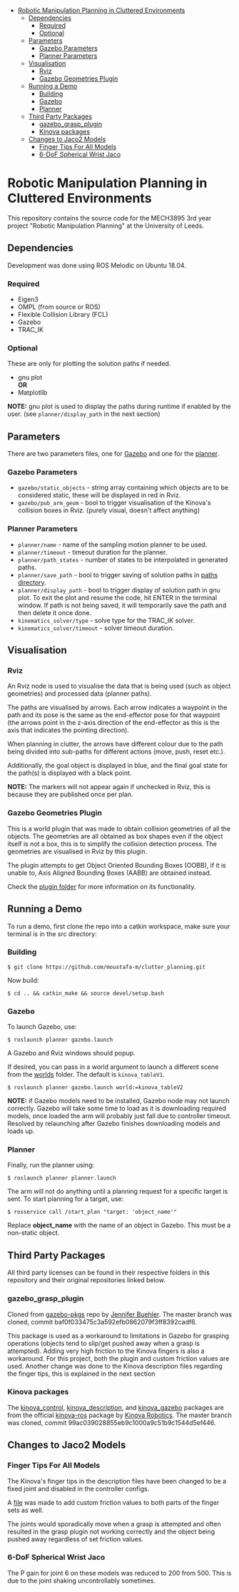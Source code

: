 - [Robotic Manipulation Planning in Cluttered Environments](#robotic-manipulation-planning-in-cluttered-environments)
  - [Dependencies](#dependencies)
    - [Required](#required)
    - [Optional](#optional)
  - [Parameters](#parameters)
    - [Gazebo Parameters](#gazebo-parameters)
    - [Planner Parameters](#planner-parameters)
  - [Visualisation](#visualisation)
    - [Rviz](#rviz)
    - [Gazebo Geometries Plugin](#gazebo-geometries-plugin)
  - [Running a Demo](#running-a-demo)
    - [Building](#building)
    - [Gazebo](#gazebo)
    - [Planner](#planner)
  - [Third Party Packages](#third-party-packages)
    - [gazebo_grasp_plugin](#gazebo_grasp_plugin)
    - [Kinova packages](#kinova-packages)
  - [Changes to Jaco2 Models](#changes-to-jaco2-models)
    - [Finger Tips For All Models](#finger-tips-for-all-models)
    - [6-DoF Spherical Wrist Jaco](#6-dof-spherical-wrist-jaco)

# Robotic Manipulation Planning in Cluttered Environments
This repository contains the source code for the MECH3895 3rd year project "Robotic Manipulation Planning" at the University of Leeds.  

## Dependencies
Development was done using ROS Melodic on Ubuntu 18.04.

### Required
- Eigen3
- OMPL (from source or ROS)
- Flexible Collision Library (FCL)
- Gazebo
- TRAC_IK

### Optional
These are only for plotting the solution paths if needed.

- gnu plot  
**OR**
- Matplotlib

**NOTE:** gnu plot is used to display the paths during runtime if enabled by the user. (see ```planner/display_path``` in the next section)

## Parameters
There are two parameters files, one for [Gazebo](kinova_gazebo/params/gazebo_params.yaml) and one for the [planner](planner/params/params.yaml).

### Gazebo Parameters
- ```gazebo/static_objects``` - string array containing which objects are to be considered static, these will be displayed in red in Rviz.
- ```gazebo/pub_arm_geom``` - bool to trigger visualisation of the Kinova's collision boxes in Rviz. (purely visual, doesn't affect anything)

### Planner Parameters
- ```planner/name``` - name of the sampling motion planner to be used.
- ```planner/timeout``` - timeout duration for the planner.
- ```planner/path_states``` - number of states to be interpolated in generated paths.
- ```planner/save_path``` - bool to trigger saving of solution paths in [paths directory](planner/paths).
- ```planner/display_path``` - bool to trigger display of solution path in gnu plot. To exit the plot and resume the code, hit ENTER in the terminal window. If path is not being saved, it will temporarily save the path and then delete it once done.
- ```kinematics_solver/type``` - solve type for the TRAC_IK solver.
- ```kinematics_solver/timeout``` - solver timeout duration.

## Visualisation
### Rviz
An Rviz node is used to visualise the data that is being used (such as object geometries) and processed data (planner paths).

The paths are visualised by arrows. Each arrow indicates a waypoint in the path and its pose is the same as the end-effector pose for that waypoint (the arrows point in the z-axis direction of the end-effector as this is the axis that indicates the pointing direction).

When planning in clutter, the arrows have different colour due to the path being divided into sub-paths for different actions (move, push, reset etc.).

Additionally, the goal object is displayed in blue, and the final goal state for the path(s) is displayed with a black point.

**NOTE:** The markers will not appear again if unchecked in Rviz, this is because they are published once per plan.

### Gazebo Geometries Plugin
This is a world plugin that was made to obtain collision geometries of all the objects. The geometries are all obtained as box shapes even if the object itself is not a box, this is to simplify the collision detection process. The geometries are visualised in Rviz by this plugin.

The plugin attempts to get Object Oriented Bounding Boxes (OOBB), if it is unable to, Axis Aligned Bounding Boxes (AABB) are obtained instead.

Check the [plugin folder](gazebo_geometries_plugin/) for more information on its functionality.

## Running a Demo
To run a demo, first clone the repo into a catkin workspace, make sure your terminal is in the src directory:

### Building
```
$ git clone https://github.com/moustafa-m/clutter_planning.git
```

Now build:

```
$ cd .. && catkin_make && source devel/setup.bash
```

### Gazebo
To launch Gazebo, use:

```
$ roslaunch planner gazebo.launch
```

A Gazebo and Rviz windows should popup.

If desired, you can pass in a world argument to launch a different scene from the [worlds](kinova_gazebo/worlds) folder. The default is ```kinova_tableV1```.
```
$ roslaunch planner gazebo.launch world:=kinova_tableV2
```

**NOTE:** if Gazebo models need to be installed, Gazebo node may not launch correctly. Gazebo will take some time to load as it is downloading required models, once loaded the arm will probably just fall due to controller timeout. Resolved by relaunching after Gazebo finishes downloading models and loads up.  

### Planner
Finally, run the planner using:

```
$ roslaunch planner planner.launch
```

The arm will not do anything until a planning request for a specific target is sent. To start planning for a target, use:

```
$ rosservice call /start_plan "target: 'object_name'" 
```

Replace **object_name** with the name of an object in Gazebo. This must be a non-static object.

## Third Party Packages
All third party licenses can be found in their respective folders in this repository and their original repositories linked below.

### gazebo_grasp_plugin
Cloned from [gazebo-pkgs](https://github.com/JenniferBuehler/gazebo-pkgs) repo by [Jennifer Buehler](https://github.com/JenniferBuehler). The master branch was cloned, commit baf0f033475c3a592efb0862079f3ff8392cadf6.  

This package is used as a workaround to limitations in Gazebo for grasping operations (objects tend to slip/get pushed away when a grasp is attempted). Adding very high friction to the Kinova fingers is also a workaround. For this project, both the plugin and custom friction values are used. Another change was done to the Kinova description files regarding the finger tips, this is explained in the next section

### Kinova packages
The [kinova_control](kinova_control/), [kinova_description](kinova_description/), and [kinova_gazebo](kinova_gazebo) packages are from the official [kinova-ros](https://github.com/Kinovarobotics/kinova-ros/tree/master) package by [Kinova Robotics](https://github.com/Kinovarobotics). The master branch was cloned, commit 99ac039028855eb9c1000a9c51b9c1544d5ef446.

## Changes to Jaco2 Models
### Finger Tips For All Models
The Kinova's finger tips in the description files have been changed to be a fixed joint and disabled in the controller configs.

A [file](kinova_description/urdf/kinova_finger_friction.xacro) was made to add custom friction values to both parts of the finger sets as well.

The joints would sporadically move when a grasp is attempted and often resulted in the grasp plugin not working correctly and the object being pushed away regardless of set friction values.

### 6-DoF Spherical Wrist Jaco
The P gain for joint 6 on these models was reduced to 200 from 500. This is due to the joint shaking uncontrollably sometimes.
